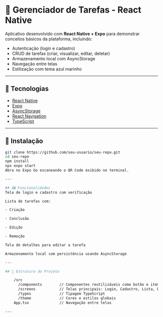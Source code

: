 # 📱 Gerenciador de Tarefas - React Native

Aplicativo desenvolvido com **React Native + Expo** para demonstrar conceitos básicos da plataforma, incluindo:

- Autenticação (login e cadastro)
- CRUD de tarefas (criar, visualizar, editar, deletar)
- Armazenamento local com AsyncStorage
- Navegação entre telas
- Estilização com tema azul marinho

---

## 🔧 Tecnologias

- [React Native](https://reactnative.dev/)
- [Expo](https://expo.dev/)
- [AsyncStorage](https://react-native-async-storage.github.io/async-storage/)
- [React Navigation](https://reactnavigation.org/)
- [TypeScript](https://www.typescriptlang.org/)

---

## 🚀 Instalação

```bash
git clone https://github.com/seu-usuario/seu-repo.git
cd seu-repo
npm install
npx expo start
Abra no Expo Go escaneando o QR Code exibido no terminal.

---

## 🖼️ Funcionalidades
Tela de login e cadastro com verificação

Lista de tarefas com:

- Criação

- Conclusão

- Edição

- Remoção

Tela de detalhes para editar a tarefa

Armazenamento local com persistência usando AsyncStorage

---

## 📂 Estrutura do Projeto

	/src
	  /components        // Componentes reutilizáveis como botão e item de tarefa
	  /screens           // Telas principais: Login, Cadastro, Lista, Detalhes
	  /types             // Tipagem TypeScript
	  /theme             // Cores e estilos globais
	App.tsx              // Navegação entre telas

---

